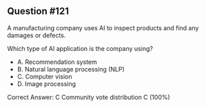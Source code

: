 ## Question #121

A manufacturing company uses AI to inspect products and find any damages or defects.

Which type of AI application is the company using?

- A. Recommendation system
- B. Natural language processing (NLP)
- C. Computer vision
- D. Image processing 

Correct Answer: 
C Community vote distribution C (100%)